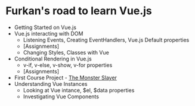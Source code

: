 # Furkan's road to learn Vue.js

- Getting Started on Vue.js
- Vue.js interacting with DOM
  - Listening Events, Creating EventHandlers, Vue.js Default properties
  - [Assignments]
  - Changing Styles, Classes with Vue
- Conditional Rendering in Vue.js
  - v-if, v-else, v-show, v-for properties
  - [Assignments]
- First Course Project - [The Monster Slayer](https://codepen.io/afozbek/pen/vYBxbKe)
- Understanding Vue Instances
  - Looking at Vue intance, $el, $data properties
  - Investigating Vue Components